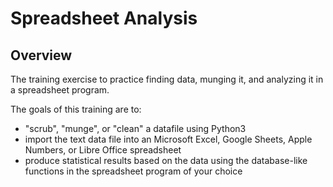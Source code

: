 # Spreadsheet Analysis

## Overview

The training exercise to practice finding data, munging it, and analyzing it in a spreadsheet program.

The goals of this training are to:

-   "scrub", "munge", or "clean" a datafile using Python3
-   import the text data file into an Microsoft Excel, Google Sheets, Apple Numbers, or Libre Office spreadsheet
-   produce statistical results based on the data using the database-like functions in the spreadsheet program of your choice
